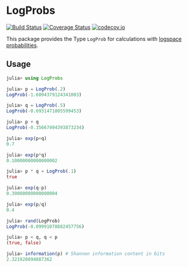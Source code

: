 # LogProbs

[![Build Status](https://travis-ci.org/dharasim/LogProbs.jl.svg?branch=master)](https://travis-ci.org/dharasim/LogProbs.jl)
[![Coverage Status](https://coveralls.io/repos/dharasim/LogProbs.jl/badge.svg?branch=master&service=github)](https://coveralls.io/github/dharasim/LogProbs.jl?branch=master)
[![codecov.io](http://codecov.io/github/dharasim/LogProbs.jl/coverage.svg?branch=master)](http://codecov.io/github/dharasim/LogProbs.jl?branch=master)

This package provides the Type `LogProb` for calculations with [logspace probabilities](https://en.wikipedia.org/wiki/Log_probability).

## Usage
```julia
julia> using LogProbs

julia> p = LogProb(.2)
LogProb(-1.6094379124341003)

julia> q = LogProb(.5)
LogProb(-0.6931471805599453)

julia> p + q
LogProb(-0.35667494393873234)

julia> exp(p+q)
0.7

julia> exp(p*q)
0.10000000000000002

julia> p * q ≈ LogProb(.1)
true

julia> exp(q-p)
0.30000000000000004

julia> exp(p/q)
0.4

julia> rand(LogProb)
LogProb(-0.09991078882457756)

julia> p < q, q < p
(true, false)

julia> information(p) # Shannon information content in bits
2.321928094887362
```

